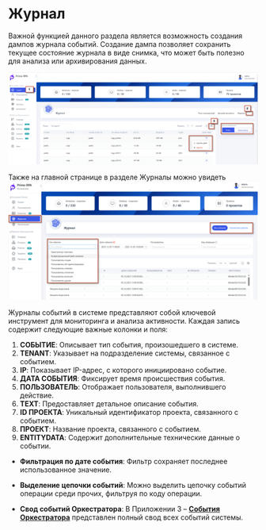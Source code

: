 # Журнал
 
 Важной функцией данного раздела является возможность создания дампов журнала событий. Создание дампа позволяет сохранить текущее состояние журнала в виде снимка, что может быть полезно для анализа или архивирования данных.

![](../.gitbook/assets1/journal_.png)

Также на главной странице в разделе Журналы можно увидеть 
 ![](../.gitbook/assets1/journal3.png)


Журналы событий в системе представляют собой ключевой инструмент для мониторинга и анализа активности. Каждая запись содержит следующие важные колонки и поля:

1. **СОБЫТИЕ**: Описывает тип события, произошедшего в системе.
2. **TENANT**: Указывает на подразделение системы, связанное с событием.
3. **IP**: Показывает IP-адрес, с которого инициировано событие.
4. **ДАТА СОБЫТИЯ**: Фиксирует время происшествия события.
5. **ПОЛЬЗОВАТЕЛЬ**: Отображает пользователя, выполнившего действие.
6. **TEXT**: Предоставляет детальное описание события.
7. **ID ПРОЕКТА**: Уникальный идентификатор проекта, связанного с событием.
8. **ПРОЕКТ**: Название проекта, связанного с событием.
9. **ENTITYDATA**: Содержит дополнительные технические данные о событии.

- **Фильтрация по дате события**: Фильтр  сохраняет последнее использованное значение.

- **Выделение цепочки событий**: Можно выделить цепочку событий операции среди прочих, фильтруя по коду операции.

- **Свод событий Оркестратора**: В Приложении 3 – [ **События Оркестратора**](https://docs.primo-rpa.ru/primo-rpa/orchestrator/appendix/appendix3) представлен полный свод всех событий системы.
